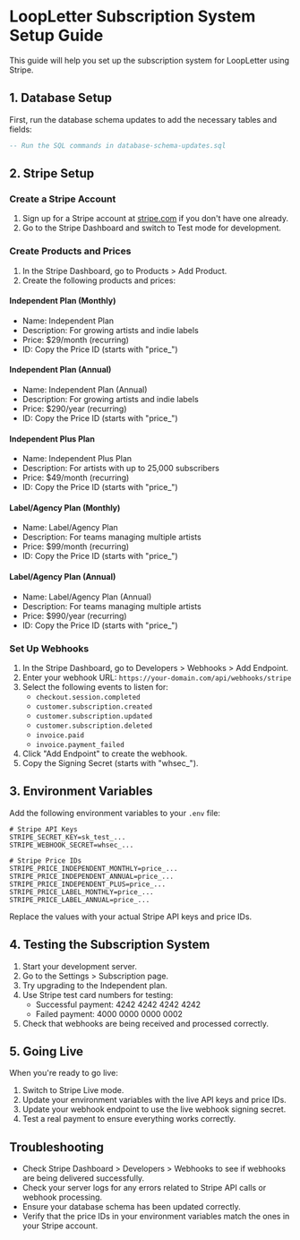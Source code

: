 # LoopLetter Subscription System Setup Guide

This guide will help you set up the subscription system for LoopLetter using Stripe.

## 1. Database Setup

First, run the database schema updates to add the necessary tables and fields:

```sql
-- Run the SQL commands in database-schema-updates.sql
```

## 2. Stripe Setup

### Create a Stripe Account

1. Sign up for a Stripe account at [stripe.com](https://stripe.com) if you don't have one already.
2. Go to the Stripe Dashboard and switch to Test mode for development.

### Create Products and Prices

1. In the Stripe Dashboard, go to Products > Add Product.
2. Create the following products and prices:

#### Independent Plan (Monthly)
- Name: Independent Plan
- Description: For growing artists and indie labels
- Price: $29/month (recurring)
- ID: Copy the Price ID (starts with "price_")

#### Independent Plan (Annual)
- Name: Independent Plan (Annual)
- Description: For growing artists and indie labels
- Price: $290/year (recurring)
- ID: Copy the Price ID (starts with "price_")

#### Independent Plus Plan
- Name: Independent Plus Plan
- Description: For artists with up to 25,000 subscribers
- Price: $49/month (recurring)
- ID: Copy the Price ID (starts with "price_")

#### Label/Agency Plan (Monthly)
- Name: Label/Agency Plan
- Description: For teams managing multiple artists
- Price: $99/month (recurring)
- ID: Copy the Price ID (starts with "price_")

#### Label/Agency Plan (Annual)
- Name: Label/Agency Plan (Annual)
- Description: For teams managing multiple artists
- Price: $990/year (recurring)
- ID: Copy the Price ID (starts with "price_")

### Set Up Webhooks

1. In the Stripe Dashboard, go to Developers > Webhooks > Add Endpoint.
2. Enter your webhook URL: `https://your-domain.com/api/webhooks/stripe`
3. Select the following events to listen for:
   - `checkout.session.completed`
   - `customer.subscription.created`
   - `customer.subscription.updated`
   - `customer.subscription.deleted`
   - `invoice.paid`
   - `invoice.payment_failed`
4. Click "Add Endpoint" to create the webhook.
5. Copy the Signing Secret (starts with "whsec_").

## 3. Environment Variables

Add the following environment variables to your `.env` file:

```
# Stripe API Keys
STRIPE_SECRET_KEY=sk_test_...
STRIPE_WEBHOOK_SECRET=whsec_...

# Stripe Price IDs
STRIPE_PRICE_INDEPENDENT_MONTHLY=price_...
STRIPE_PRICE_INDEPENDENT_ANNUAL=price_...
STRIPE_PRICE_INDEPENDENT_PLUS=price_...
STRIPE_PRICE_LABEL_MONTHLY=price_...
STRIPE_PRICE_LABEL_ANNUAL=price_...
```

Replace the values with your actual Stripe API keys and price IDs.

## 4. Testing the Subscription System

1. Start your development server.
2. Go to the Settings > Subscription page.
3. Try upgrading to the Independent plan.
4. Use Stripe test card numbers for testing:
   - Successful payment: 4242 4242 4242 4242
   - Failed payment: 4000 0000 0000 0002
5. Check that webhooks are being received and processed correctly.

## 5. Going Live

When you're ready to go live:

1. Switch to Stripe Live mode.
2. Update your environment variables with the live API keys and price IDs.
3. Update your webhook endpoint to use the live webhook signing secret.
4. Test a real payment to ensure everything works correctly.

## Troubleshooting

- Check Stripe Dashboard > Developers > Webhooks to see if webhooks are being delivered successfully.
- Check your server logs for any errors related to Stripe API calls or webhook processing.
- Ensure your database schema has been updated correctly.
- Verify that the price IDs in your environment variables match the ones in your Stripe account.